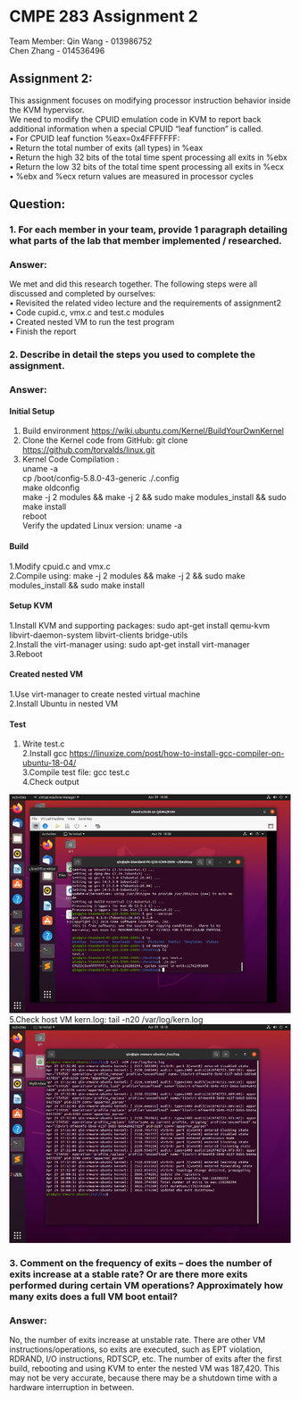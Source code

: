 # CMPE 283 Assignment 2  
Team Member: 
Qin Wang - 013986752    
Chen Zhang - 014536496  

## Assignment 2:  
This assignment focuses on modifying processor instruction behavior inside the KVM hypervisor.   
We need to modify the CPUID emulation code in KVM to report back additional information when a special CPUID “leaf function” is called.  
• For CPUID leaf function %eax=0x4FFFFFFF:  
• Return the total number of exits (all types) in %eax  
• Return the high 32 bits of the total time spent processing all exits in %ebx  
• Return the low 32 bits of the total time spent processing all exits in %ecx  
• %ebx and %ecx return values are measured in processor cycles  

## Question: 
### 1. For each member in your team, provide 1 paragraph detailing what parts of the lab that member implemented / researched. 
### Answer:
We met and did this research together. The following steps were all discussed and completed by ourselves:  
• Revisited the related video lecture and the requirements of assignment2  
• Code cupid.c, vmx.c and test.c modules  
• Created nested VM to run the test program  
• Finish the report  

### 2. Describe in detail the steps you used to complete the assignment. 
### Answer:
#### Initial Setup
1. Build environment https://wiki.ubuntu.com/Kernel/BuildYourOwnKernel  
2. Clone the Kernel code from GitHub: git clone https://github.com/torvalds/linux.git  
3. Kernel Code Compilation :  
   uname -a  
   cp /boot/config-5.8.0-43-generic ./.config  
   make oldconfig  
   make -j 2 modules && make -j 2 && sudo make modules_install && sudo make install  
   reboot  
   Verify the updated Linux version: uname -a  
#### Build
1.Modify cpuid.c and vmx.c  
2.Compile using: make -j 2 modules && make -j 2 && sudo make modules_install && sudo make install  
#### Setup KVM
1.Install KVM and supporting packages: sudo apt-get install qemu-kvm libvirt-daemon-system libvirt-clients bridge-utils  
2.Install the virt-manager using: sudo apt-get install virt-manager  
3.Reboot  
 
#### Created nested VM
1.Use virt-manager to create nested virtual machine  
2.Install Ubuntu in nested VM  
 
#### Test  
1. Write test.c  
2.Install gcc https://linuxize.com/post/how-to-install-gcc-compiler-on-ubuntu-18-04/  
3.Compile test file: gcc test.c  
4.Check output  
<div  align="center">    
   <img src = "https://github.com/Qinwang1993/CMPE-283/blob/master/Assignment_2/Picture1.png" width = "700" />
</div>
5.Check host VM kern.log: tail -n20 /var/log/kern.log  
 <div  align="center">    
   <img src = "https://github.com/Qinwang1993/CMPE-283/blob/master/Assignment_2/Picture2.png" width = "700" />
</div>
 

### 3. Comment on the frequency of exits – does the number of exits increase at a stable rate? Or are there more exits performed during certain VM operations? Approximately how many exits does a full VM boot entail?
### Answer:
No, the number of exits increase at unstable rate. There are other VM instructions/operations, so exits are executed, such as EPT violation, RDRAND, I/O instructions, RDTSCP, etc. The number of exits after the first build, rebooting and using KVM to enter the nested VM was 187,420. This may not be very accurate, because there may be a shutdown time with a hardware interruption in between.
